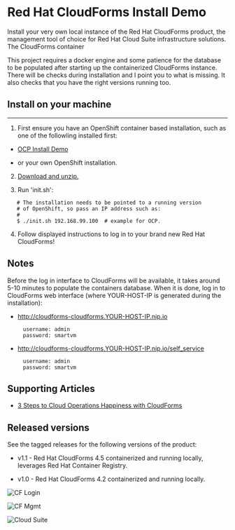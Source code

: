 Red Hat CloudForms Install Demo
===============================
Install your very own local instance of the Red Hat CloudForms product, the management tool of choice for Red Hat Cloud Suite infrastructure solutions. The CloudForms container 

This project requires a docker engine and some patience for the database to be populated after starting up the containerized CloudForms instance. There will be checks during installation and I point you to what is missing. It also checks that you have the right versions running too.


Install on your machine
-----------------------
----------------------------------
1. First ensure you have an OpenShift container based installation, such as one of the followling installed first:

  - [OCP Install Demo](https://github.com/redhatdemocentral/ocp-install-demo)

  - or your own OpenShift installation.

2. [Download and unzip.](https://github.com/redhatdemocentral/rhcs-cloudforms-demo/archive/master.zip)

3. Run 'init.sh': 
```
   # The installation needs to be pointed to a running version
   # of OpenShift, so pass an IP address such as:
   #
   $ ./init.sh 192.168.99.100  # example for OCP.
```

4. Follow displayed instructions to log in to your brand new Red Hat CloudForms!


Notes
-----
Before the log in interface to CloudForms will be available, it takes around 5-10 minutes to populate the containers database. When
it is done, log in to CloudForms web interface (where YOUR-HOST-IP is generated during the installation):

   - http://cloudforms-cloudforms.YOUR-HOST-IP.nip.io

```
     username: admin
     password: smartvm
```
   
   - http://cloudforms-cloudforms.YOUR-HOST-IP.nip.io/self_service

```
     username: admin
     password: smartvm
```


Supporting Articles
-------------------
- [3 Steps to Cloud Operations Happiness with CloudForms](http://www.schabell.org/2017/01/3-steps-to-cloud-operations-happiness-with-cloudforms.html)


Released versions
-----------------
See the tagged releases for the following versions of the product:

- v1.1 - Red Hat CloudForms 4.5 containerized and running locally, leverages Red Hat Container Registry.

- v1.0 - Red Hat CloudForms 4.2 containerized and running locally.

![CF Login](https://github.com/redhatdemocentral/rhcs-cloudforms-demo/blob/master/docs/demo-images/cf-login.png?raw=true)

![CF Mgmt](https://github.com/redhatdemocentral/rhcs-cloudforms-demo/blob/master/docs/demo-images/cf-cloud-intel.png?raw=true)

![Cloud Suite](https://github.com/redhatdemocentral/rhcs-cloudforms-demo/blob/master/docs/demo-images/rhcs-arch.png?raw=true)

